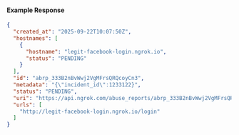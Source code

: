 <!-- Code generated for API Clients. DO NOT EDIT. -->

#### Example Response

```json
{
  "created_at": "2025-09-22T10:07:50Z",
  "hostnames": [
    {
      "hostname": "legit-facebook-login.ngrok.io",
      "status": "PENDING"
    }
  ],
  "id": "abrp_333B2nBvWwj2VgMFrsQRQcoyCn3",
  "metadata": "{\"incident_id\":1233122}",
  "status": "PENDING",
  "uri": "https://api.ngrok.com/abuse_reports/abrp_333B2nBvWwj2VgMFrsQRQcoyCn3",
  "urls": [
    "http://legit-facebook-login.ngrok.io/login"
  ]
}
```
